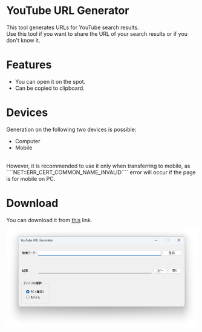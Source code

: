 # YouTube URL Generator
This tool generates URLs for YouTube search results.
<br>Use this tool if you want to share the URL of your search results or if you don't know it.

# Features
* You can open it on the spot.
* Can be copied to clipboard.

# Devices
Generation on the following two devices is possible:
* Computer
* Mobile
<br>
However, it is recommended to use it only when transferring to mobile, as ````NET::ERR_CERT_COMMON_NAME_INVALID```` error will occur if the page is for mobile on PC.

# Download
You can download it from [this](https://github.com/YuuyaGitHub/C-Apps-Repository/raw/main/YouTube%20URL%20Generator/bin/Release/YouTube%20URL%20Generator.exe) link.

![YouTube URL Generator](screenshot.png)
